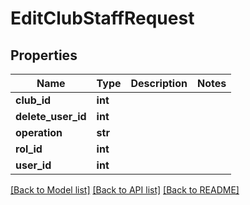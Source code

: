 # EditClubStaffRequest

## Properties
Name | Type | Description | Notes
------------ | ------------- | ------------- | -------------
**club_id** | **int** |  | 
**delete_user_id** | **int** |  | 
**operation** | **str** |  | 
**rol_id** | **int** |  | 
**user_id** | **int** |  | 

[[Back to Model list]](../README.md#documentation-for-models) [[Back to API list]](../README.md#documentation-for-api-endpoints) [[Back to README]](../README.md)

